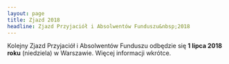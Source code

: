 ```yaml
---
layout: page
title: Zjazd 2018
headline: Zjazd Przyjaciół i Absolwentów Funduszu&nbsp;2018
---
```


Kolejny Zjazd Przyjaciół i Absolwentów Funduszu odbędzie się **1 lipca 2018 roku** (niedziela) w Warszawie.
Więcej informacji wkrótce.